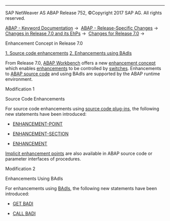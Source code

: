   

* * *

SAP NetWeaver AS ABAP Release 752, ©Copyright 2017 SAP AG. All rights reserved.

[ABAP - Keyword Documentation](javascript:call_link\('abenabap.htm'\)) →  [ABAP - Release-Specific Changes](javascript:call_link\('abennews.htm'\)) →  [Changes in Release 7.0 and its EhPs](javascript:call_link\('abennews-70_ehps.htm'\)) →  [Changes for Release 7.0](javascript:call_link\('abennews-70.htm'\)) → 

Enhancement Concept in Release 7.0

[1\. Source code enhancements](#!ABAP_MODIFICATION_1@1@)
[
2\. Enhancements using BAdIs](#!ABAP_MODIFICATION_2@2@)

From Release 7.0, [ABAP Workbench](javascript:call_link\('abenabap_workbench_glosry.htm'\) "Glossary Entry") offers a new [enhancement concept](javascript:call_link\('abenenhancement_concept_glosry.htm'\) "Glossary Entry") which enables [enhancements](javascript:call_link\('abenenhancement_glosry.htm'\) "Glossary Entry") to be controlled by [switches](javascript:call_link\('abenswitch_german_glosry.htm'\) "Glossary Entry"). Enhancements to [ABAP source code](javascript:call_link\('abenabap_source_code_glosry.htm'\) "Glossary Entry") and using BAdIs are supported by the ABAP runtime environment.

Modification 1

Source Code Enhancements

For source code enhancements using [source code plug-ins](javascript:call_link\('abensource_code_plugin_glosry.htm'\) "Glossary Entry"), the following new statements have been introduced:

-   [ENHANCEMENT-POINT](javascript:call_link\('abapenhancement-point.htm'\))
    
-   [ENHANCEMENT-SECTION](javascript:call_link\('abapenhancement-section.htm'\))
    
-   [ENHANCEMENT](javascript:call_link\('abapenhancement.htm'\))
    

[Implicit enhancement points](javascript:call_link\('abenimplicit_enh_points.htm'\)) are also available in ABAP source code or parameter interfaces of procedures.

Modification 2

Enhancements Using BAdIs

For enhancements using [BAdIs](javascript:call_link\('abenbadi_glosry.htm'\) "Glossary Entry"), the following new statements have been introduced:

-   [GET BADI](javascript:call_link\('abapget_badi.htm'\))
    
-   [CALL BADI](javascript:call_link\('abapcall_badi.htm'\))